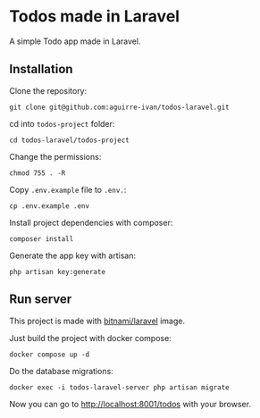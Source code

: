 # Todos made in Laravel

A simple Todo app made in Laravel.

## Installation

Clone the repository:

	git clone git@github.com:aguirre-ivan/todos-laravel.git

cd into `todos-project` folder:

	cd todos-laravel/todos-project

Change the permissions:

	chmod 755 . -R

Copy `.env.example` file to `.env.`:

	cp .env.example .env

Install project dependencies with composer:

	composer install

Generate the app key with artisan:

	php artisan key:generate

## Run server

This project is made with [bitnami/laravel](https://hub.docker.com/r/bitnami/laravel/) image.

Just build the project with docker compose:

	docker compose up -d

Do the database migrations:

	docker exec -i todos-laravel-server php artisan migrate

Now you can go to [http://localhost:8001/todos](http://localhost:8001/todos) with your browser.

